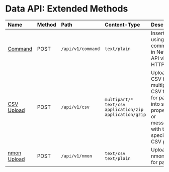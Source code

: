 # Data API: Extended Methods

| **Name** | **Method** | **Path** | **Content-Type** | **Description** |
|:---|:---|:---|:---|:---|
| [Command](command.md) | POST | `/api/v1/command` | `text/plain` | Insert data using commands in Network API via HTTP. |
| [CSV Upload](csv-upload.md) | POST | `/api/v1/csv` | `multipart/*`<br>`text/csv`<br>`application/zip`<br>`application/gzip` | Upload CSV file or multiple CSV files for parsing into series, properties, or messages with the specified CSV parser. |
| [nmon Upload](nmon-upload.md) | POST | `/api/v1/nmon` | `text/csv`<br>`text/plain` | Upload nmon file for parsing. |
